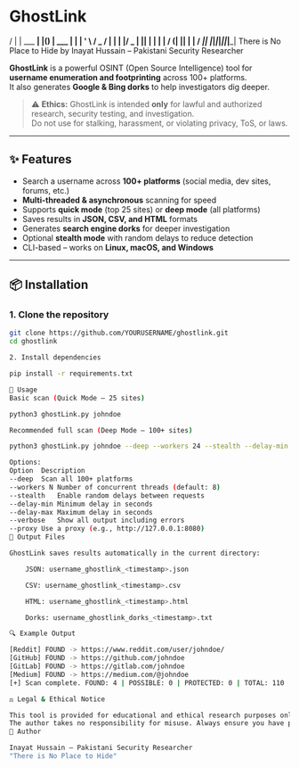 # GhostLink



/ | | ___ __| |() | ___
| | | ' \ / _ / | | | |/ _
| || | | | | / (| || | | /
_|| |_|_|_|_||_|___|
There is No Place to Hide
by Inayat Hussain – Pakistani Security Researcher


**GhostLink** is a powerful OSINT (Open Source Intelligence) tool for **username enumeration and footprinting** across 100+ platforms.  
It also generates **Google & Bing dorks** to help investigators dig deeper.

> ⚠ **Ethics:** GhostLink is intended **only** for lawful and authorized research, security testing, and investigation.  
> Do not use for stalking, harassment, or violating privacy, ToS, or laws.  

---

## ✨ Features
- Search a username across **100+ platforms** (social media, dev sites, forums, etc.)
- **Multi-threaded & asynchronous** scanning for speed
- Supports **quick mode** (top 25 sites) or **deep mode** (all platforms)
- Saves results in **JSON, CSV, and HTML** formats
- Generates **search engine dorks** for deeper investigation
- Optional **stealth mode** with random delays to reduce detection
- CLI-based – works on **Linux, macOS, and Windows**

---

## 📦 Installation

### 1. Clone the repository
```bash
git clone https://github.com/YOURUSERNAME/ghostlink.git
cd ghostlink

2. Install dependencies

pip install -r requirements.txt

🚀 Usage
Basic scan (Quick Mode – 25 sites)

python3 ghostLink.py johndoe

Recommended full scan (Deep Mode – 100+ sites)

python3 ghostLink.py johndoe --deep --workers 24 --stealth --delay-min 0.5 --delay-max 1.5 --verbose

Options:
Option	Description
--deep	Scan all 100+ platforms
--workers N	Number of concurrent threads (default: 8)
--stealth	Enable random delays between requests
--delay-min	Minimum delay in seconds
--delay-max	Maximum delay in seconds
--verbose	Show all output including errors
--proxy	Use a proxy (e.g., http://127.0.0.1:8080)
📂 Output Files

GhostLink saves results automatically in the current directory:

    JSON: username_ghostlink_<timestamp>.json

    CSV: username_ghostlink_<timestamp>.csv

    HTML: username_ghostlink_<timestamp>.html

    Dorks: username_ghostlink_dorks_<timestamp>.txt

🔍 Example Output

[Reddit] FOUND -> https://www.reddit.com/user/johndoe/
[GitHub] FOUND -> https://github.com/johndoe
[GitLab] FOUND -> https://gitlab.com/johndoe
[Medium] FOUND -> https://medium.com/@johndoe
[+] Scan complete. FOUND: 4 | POSSIBLE: 0 | PROTECTED: 0 | TOTAL: 110

⚖ Legal & Ethical Notice

This tool is provided for educational and ethical research purposes only.
The author takes no responsibility for misuse. Always ensure you have permission before scanning or gathering data.
👤 Author

Inayat Hussain – Pakistani Security Researcher
"There is No Place to Hide"
